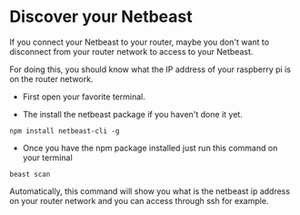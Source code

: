 # Discover your Netbeast

If you connect your Netbeast to your router, maybe you don't want to disconnect from your router network to access to your Netbeast.

For doing this, you should know what the IP address of your raspberry pi is on the router network.

* First open your favorite terminal. 

* The install the netbeast package if you haven't done it yet.
```
npm install netbeast-cli -g
```
* Once you have the npm package installed just run this command on your terminal
```
beast scan
```

Automatically, this command will show you what is the netbeast ip address on your router network and you can access through ssh for example.
